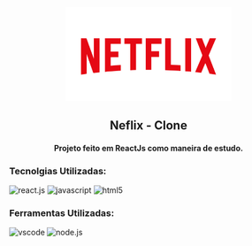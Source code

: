 <div align="center">
<img  src="public\netflix-logo.png" style="
width: 300px;">

## Neflix - Clone

#### Projeto feito em ReactJs como maneira de estudo.
</div>

### Tecnolgias Utilizadas:

![react.js](https://img.shields.io/badge/REACT.JS-61DAFB?&logo=react&logoColor=303030&style=flat&logoWidth=30) ![javascript](https://img.shields.io/badge/JAVASCRIPT-323330?&logo=javascript&logoColor=f0db4f&style=flat&logoWidth=30) ![html5](https://img.shields.io/badge/HTML-e34c26?&logo=html5&logoColor=ffffff&style=flat&logoWidth=30)

### Ferramentas Utilizadas:

![vscode](https://img.shields.io/badge/VS%20CODE-0078d7?&logo=visualstudiocode&logoColor=white&style=flat&logoWidth=30) ![node.js](https://img.shields.io/badge/NODE.JS-68A063?&logo=node.js&logoColor=303030&style=flat-square&logoWidth=30)